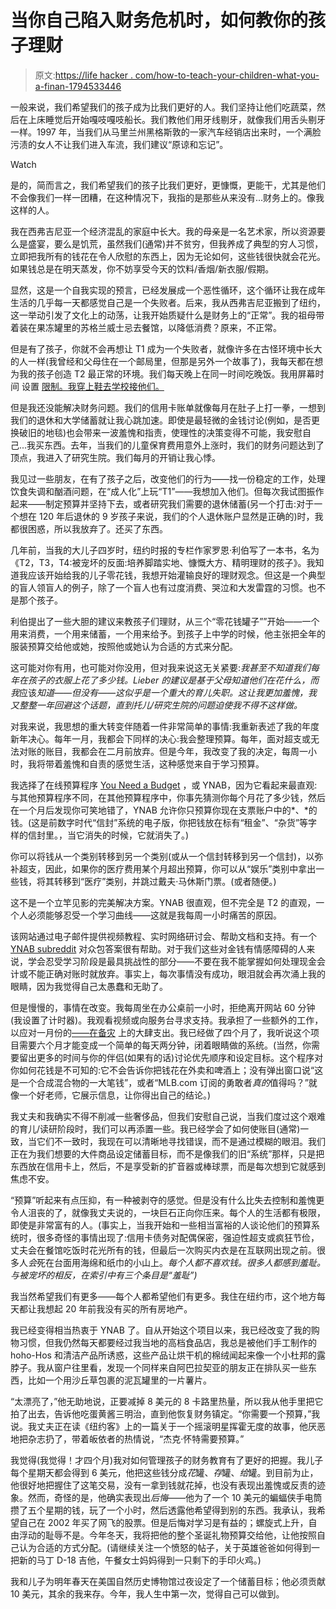 # 当你自己陷入财务危机时，如何教你的孩子理财

> 原文:[https://life hacker . com/how-to-teach-your-children-what-you-a-finan-1794533446](https://lifehacker.com/how-to-teach-your-kids-about-money-when-you-are-a-finan-1794533446)

一般来说，我们希望我们的孩子成为比我们更好的人。我们坚持让他们吃蔬菜，然后在上床睡觉后开始嘎吱嘎吱船长。我们教他们用牙线剔牙，就像我们用舌头剔牙一样。1997 年，当我们从马里兰州黑格斯敦的一家汽车经销店出来时，一个满脸污渍的女人不让我们进入车流，我们建议“原谅和忘记”。

Watch

是的，简而言之，我们希望我们的孩子比我们更好，更慷慨，更能干，尤其是他们不会像我们一样一团糟，在这种情况下，我指的是那些从来没有...财务上的。像我这样的人。

我在西弗吉尼亚一个经济混乱的家庭中长大。我的母亲是一名艺术家，所以资源要么是盛宴，要么是饥荒，虽然我们(通常)并不贫穷，但我养成了典型的穷人习惯，立即把我所有的钱花在令人欣慰的东西上，因为无论如何，这些钱很快就会花光。如果钱总是在明天蒸发，你不妨享受今天的饮料/香烟/新衣服/假期。

显然，这是一个自我实现的预言，已经发展成一个恶性循环，这个循环让我在成年生活的几乎每一天都感觉自己是一个失败者。后来，我从西弗吉尼亚搬到了纽约，这一举动引发了文化上的动荡，让我开始质疑什么是财务上的“正常”。我的祖母带着装在果冻罐里的苏格兰威士忌去餐馆，以降低消费？原来，不正常。

但是有了孩子，你就不会再想让 T1 成为一个失败者，就像许多在古怪环境中长大的人一样(我曾经和父母住在一个邮局里，但那是另外一个故事了)，我每天都在想为我的孩子创造 T2 最正常的环境。我们每天晚上在同一时间吃晚饭。我用屏幕时间 设置 [限制。我穿上鞋去学校接他们。](http://vitals.lifehacker.com/how-to-make-screen-time-rules-that-work-for-your-family-1789243170) 

但是我还没能解决财务问题。我们的信用卡账单就像每月在肚子上打一拳，一想到我们的退休和大学储蓄就让我心跳加速。即使是最轻微的金钱讨论(例如，是否更换破旧的地毯)也会带来一波羞愧和指责，使理性的决策变得不可能，我安慰自己...我买东西。去年，当我们的儿童保育费用意外上涨时，我们的财务问题达到了顶点，我进入了研究生院。我们每月的开销让我心悸。

我见过一些朋友，在有了孩子之后，改变他们的行为——找一份稳定的工作，处理饮食失调和酗酒问题，在“成人化”上玩“T1”——我想加入他们。但每次我试图振作起来——制定预算并坚持下去，或者研究我们需要的退休储蓄(另一个打击:对于一个想在 120 年后退休的 9 岁孩子来说，我们的个人退休账户显然是正确的)时，我都很困惑，所以我放弃了。还买了东西。

几年前，当我的大儿子四岁时，纽约时报的专栏作家罗恩·利伯写了一本书，名为《T2，T3，T4:被宠坏的反面:培养脚踏实地、慷慨大方、精明理财的孩子》。我知道我应该开始给我的儿子零花钱，我想开始灌输良好的理财观念。但这是一个典型的盲人领盲人的例子，除了一个盲人也有过度消费、哭泣和大发雷霆的习惯。也不是那个孩子。

利伯提出了一些大胆的建议来教孩子们理财，从三个“零花钱罐子””开始——一个用来消费，一个用来储蓄，一个用来给予。到孩子上中学的时候，他主张把全年的服装预算交给他或她，按照他或她认为合适的方式来分配。

这可能对你有用，也可能对你没用，但对我来说这无关紧要:*我甚至不知道我们每年在孩子的衣服上花了多少钱。Lieber 的建议是基于父母知道他们在花什么，而我*应该*知道——但没有——这似乎是一个重大的育儿失职。这让我更加羞愧，我又整整一年回避这个话题，直到托儿/研究生院的问题迫使我不得不这样做。* 

对我来说，我思想的重大转变伴随着一件非常简单的事情:我重新表述了我的年度新年决心。每年一月，我都会下同样的决心:我会整理预算。每年，面对超支或无法对账的账目，我都会在二月前放弃。但是今年，我改变了我的决定，每周一小时，我将带着羞愧和自责的感觉生活，这种感觉来自于学习预算。

我选择了在线预算程序 [You Need a Budget](https://www.youneedabudget.com/) ，或 YNAB，因为它看起来最直观:与其他预算程序不同，在其他预算程序中，你事先猜测你每个月花了多少钱，然后在一个月后发现你可笑地错了，YNAB 允许你只预算你现在支票账户中的*、*的钱。(这是前数字时代“信封”系统的电子版，你把钱放在标有“租金”、“杂货”等字样的信封里。，当它消失的时候，它就消失了。)

你可以将钱从一个类别转移到另一个类别(或从一个信封转移到另一个信封)，以弥补超支，因此，如果你的医疗费用某个月超出预算，你可以从“娱乐”类别中拿出一些钱，将其转移到“医疗”类别，并跳过戴夫·马休斯门票。(或者随便。)

这不是一个立竿见影的完美解决方案。YNAB 很直观，但不完全是 T2 的直观，一个人必须能够忍受一个学习曲线——这就是我每周一小时痛苦的原因。

该网站通过电子邮件提供视频教程、实时网络研讨会、帮助文档和支持。有一个 [YNAB subreddit](https://www.reddit.com/r/ynab/) 对众包答案很有帮助。对于我们这些对金钱有情感障碍的人来说，学会忍受学习阶段是最具挑战性的部分——不要在我不能掌握如何处理现金会计或不能正确对账时就放弃。事实上，每次事情没有成功，眼泪就会再次涌上我的眼睛，因为我觉得自己太愚蠢和无助了。

但是慢慢的，事情在改变。我每周坐在办公桌前一小时，拒绝离开网站 60 分钟(我设置了计时器)。我观看视频或向服务台寻求支持。我承担了一些额外的工作，以应对一月份的[——在备灾](http://lifehacker.com/doomsday-prep-for-non-paranoid-people-1793870107) 上的大肆支出。我已经做了四个月了，我听说这个项目需要六个月才能变成一个简单的每天两分钟，闭着眼睛做的系统。(当然，你需要留出更多的时间与你的伴侣(如果有的话)讨论优先顺序和设定目标。这个程序对你如何花钱是不可知的:它不会告诉你把钱花在外卖和啤酒上；没有弹出窗口说“这是一个合成混合物的一大笔钱”，或者“MLB.com 订阅的勇敢者*真的*值得吗？”就像一个好老师，它展示信息，让你得出自己的结论。)

我丈夫和我确实不得不削减一些奢侈品，但我们安慰自己说，当我们度过这个艰难的育儿/读研阶段时，我们可以再添置一些。我已经学会了如何使账目(通常)一致，当它们不一致时，我现在可以清晰地寻找错误，而不是通过模糊的眼泪。我们正在为我们想要的大件商品设定储蓄目标，而不是像我们的旧“系统”那样，只是把东西放在信用卡上，然后，不是享受新的扩音器或棒球票，而是每次想到它就感到焦虑不安。

“预算”听起来有点压抑，有一种被剥夺的感觉。但是没有什么比失去控制和羞愧更令人沮丧的了，就像我丈夫说的，一块巨石正向你压来。每个人的生活都有极限，即使是非常富有的人。(事实上，当我开始和一些相当富裕的人谈论他们的预算系统时，很多奇怪的事情出现了:信用卡债务对配偶保密，强迫性超支或疯狂节俭，丈夫会在餐馆吃饭时花光所有的钱，但最后一次购买内衣是在互联网出现之前。很多人*会*死在台面用海绵和纸巾的小山上。*每个人都不喜欢钱。很多人都感到羞耻。*与被宠坏的*相反，在索引中有三个条目是“羞耻”)* 

我当然希望我们有更多——每个人都希望他们有更多。我住在纽约市，这个地方每天都让我想起 20 年前我没有买的所有房地产。

我已经变得相当热衷于 YNAB 了。自从开始这个项目以来，我已经改变了我的购物习惯，但我仍然每天都要经过我当地的高档食品店，我总是被他们手工制作的 hoho-Hos 和清洁产品所诱惑，这些产品让烘干机的棉绒闻起来像一个小杜邦的露脖子。我从窗户往里看，发现一个同样来自阿巴拉契亚的朋友正在排队买一些东西，比如一个用沙丘草包裹的泥瓦罐里的一片薯片。

“太漂亮了，”他无助地说，正要减掉 8 美元的 8 卡路里热量，所以我从他手里把它拍了出去，告诉他吃蛋黄酱三明治，直到他恢复财务镇定。“你需要一个预算，”我说。我丈夫正在读《纽约客》上的一篇关于一个摇滚明星挥霍无度的故事，他厌恶地把杂志扔了，带着皈依者的热情说，“杰克·怀特需要预算。”

我觉得(我觉得！才四个月)我对如何管理孩子的财务教育有了更好的把握。我儿子每个星期天都会得到 6 美元，他把这些钱分成*花*罐、*存*罐、*给*罐。到目前为止，他很好地把握住了这笔交易，没有一拿到钱就花掉，也没有表现出羞愧或反责的迹象。然而，奇怪的是，他确实表现出*后悔*——他为了一个 10 美元的蝙蝠侠手电筒攒了五个星期的钱，玩了一个小时，然后透露他希望得到别的东西。我承认，我希望自己在 2002 年买了网飞的股票。但是后悔对学习是有益的；螺旋式上升，自由浮动的耻辱不是。今年冬天，我将把他的整个圣诞礼物预算交给他，让他按照自己认为合适的方式分配。(请继续关注一个愤怒的帖子，关于英雄爸爸如何得到一把新的马丁 D-18 吉他，午餐女士妈妈得到一只剩下的手印火鸡。)

我和儿子为明年春天在美国自然历史博物馆过夜设定了一个储蓄目标；他必须贡献 10 美元，其余的我来存。今年，我人生中第一次，觉得自己可以做到。